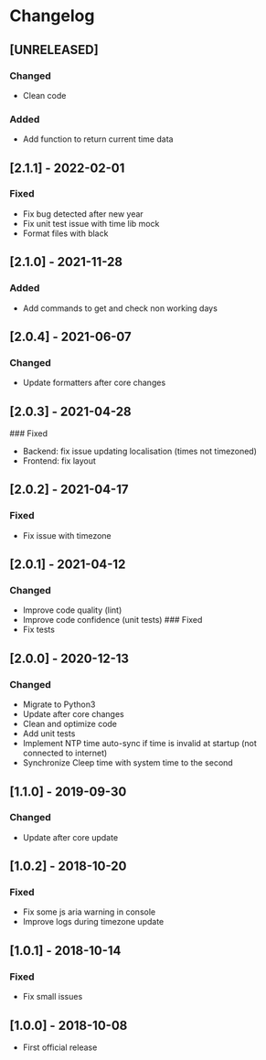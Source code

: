 # Changelog

## [UNRELEASED]
### Changed
- Clean code

### Added
- Add function to return current time data

## [2.1.1] - 2022-02-01
### Fixed
- Fix bug detected after new year
- Fix unit test issue with time lib mock
- Format files with black

## [2.1.0] - 2021-11-28
### Added
* Add commands to get and check non working days

## [2.0.4] - 2021-06-07
### Changed
* Update formatters after core changes

## [2.0.3] - 2021-04-28
### Fixed
* Backend: fix issue updating localisation (times not timezoned)
* Frontend: fix layout

## [2.0.2] - 2021-04-17
### Fixed
* Fix issue with timezone

## [2.0.1] - 2021-04-12
### Changed
* Improve code quality (lint)
* Improve code confidence (unit tests)
### Fixed
* Fix tests

## [2.0.0] - 2020-12-13
### Changed
* Migrate to Python3
* Update after core changes
* Clean and optimize code
* Add unit tests
* Implement NTP time auto-sync if time is invalid at startup (not connected to internet)
* Synchronize Cleep time with system time to the second

## [1.1.0] - 2019-09-30
### Changed
* Update after core update

## [1.0.2] - 2018-10-20
### Fixed
* Fix some js aria warning in console
* Improve logs during timezone update

## [1.0.1] - 2018-10-14
### Fixed
* Fix small issues

## [1.0.0] - 2018-10-08

* First official release

